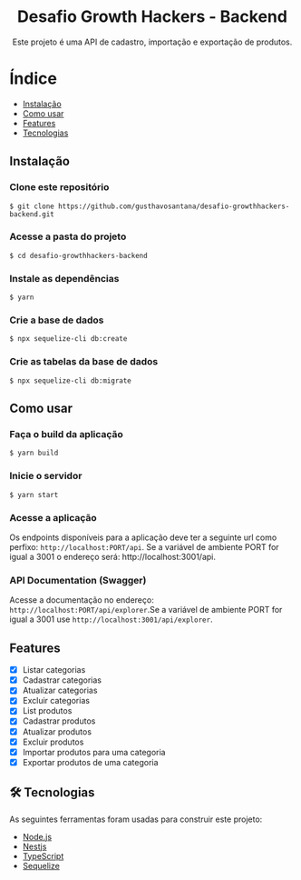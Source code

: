 <h1 align="center">Desafio Growth Hackers - Backend</h1>

<p align="center">Este projeto é uma API de cadastro, importação e exportação de produtos.</p>

Índice
=================
<!--ts-->
   * [Instalação](#instalacao)
   * [Como usar](#como-usar)
   * [Features](#features)
   * [Tecnologias](#tecnologias)
<!--te-->


<h2 id="instalacao">Instalação</h2>

### Clone este repositório
```
$ git clone https://github.com/gusthavosantana/desafio-growthhackers-backend.git
```
### Acesse a pasta do projeto
```
$ cd desafio-growthhackers-backend
```

### Instale as dependências
```
$ yarn
```

### Crie a base de dados
```
$ npx sequelize-cli db:create
```

### Crie as tabelas da base de dados
```
$ npx sequelize-cli db:migrate
```

<h2 id="como-usar">Como usar</h2>

### Faça o build da aplicação
```
$ yarn build
```
### Inicie o servidor
```
$ yarn start
```

### Acesse a aplicação
Os endpoints disponíveis para a aplicação deve ter a seguinte url como perfixo: `http://localhost:PORT/api`. Se a variável de ambiente PORT for igual a 3001 o endereço será: http://localhost:3001/api.

### API Documentation (Swagger)
Acesse a documentação no endereço: `http://localhost:PORT/api/explorer`.Se a variável de ambiente PORT for igual a 3001 use `http://localhost:3001/api/explorer`.

<h2 id="features">Features</h2>

- [x] Listar categorias
- [x] Cadastrar categorias
- [x] Atualizar categorias
- [x] Excluir categorias
- [x] List produtos
- [x] Cadastrar produtos
- [x] Atualizar produtos
- [x] Excluir produtos
- [x] Importar produtos para uma categoria
- [x] Exportar produtos de uma categoria

<h2 id="tecnologias">🛠 Tecnologias</h2>

As seguintes ferramentas foram usadas para construir este projeto:

- [Node.js](https://nodejs.org/en/)
- [Nestjs](https://nestjs.com/)
- [TypeScript](https://www.typescriptlang.org/)
- [Sequelize](https://sequelize.org/)